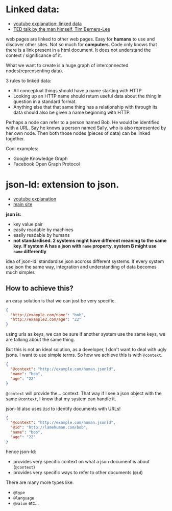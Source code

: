 # Linked data:
- [youtube explanation: linked data](https://www.youtube.com/watch?v=4x_xzT5eF5Q)
- [TED talk by the man himself, Tim Berners-Lee](https://www.youtube.com/watch?v=OM6XIICm_qo)

web pages are linked to other web pages. Easy for **humans** to use and discover other sites. Not so much for **computers**. Code only knows that there is a link present in a html document. It does not understand the context / significance of it.

What we want to create is a huge graph of interconnected nodes(reprensenting data).

3 rules to linked data:
- All conceptual things should have a name starting with HTTP.
- Looking up an HTTP name should return useful data about the thing in question in a standard format.
- Anything else that that same thing has a relationship with through its data should also be given a name beginning with HTTP.

Perhaps a node can refer to a person named Bob. He would be identified with a URL. Say he knows a person named Sally, who is also represented by her own node. Then both those nodes (pieces of data) can be linked together.

Cool examples:
- Google Knowledge Graph
- Facebook Open Graph Protocol

# json-ld: extension to json.
- [youtube explanation](https://www.youtube.com/watch?v=vioCbTo3C-4)
- [main site](https://json-ld.org/)

**json is:**
- key value pair
- easily readable by machines
- easily readable by humans
- **not standardised. 2 systems might have different meaning to the same key. If system A has a json with `name` property, system B might use `name` differently**

idea of json-ld: standardise json accross different systems. If every system use json the same way, integration and understanding of data becomes much simpler.

## How to achieve this?

an easy solution is that we can just be very specific.
```json
{
  "http://example.com/name": "bob",
  "http://example2.com/age": "22"
}
```
using urls as keys, we can be sure if another system use the same keys, we are talking about the same thing.

But this is not an ideal solution, as a developer, I don't want to deal with ugly jsons. I want to use simple terms. So how we achieve this is with `@context`.

```json
{
  "@context": "http://example.com/human.jsonld",
  "name": "bob",
  "age": "22"
}
```
`@context` will provide the... context. That way if I see a json object with the same `@context`, I know that my system can handle it.

json-ld also uses `@id` to identify documents with URLs!

```json
{
  "@context": "http://example.com/human.jsonld",
  "@id": "http://lamehuman.com/bob",
  "name": "bob",
  "age": "22"
}
```

hence json-ld:
- provides very specific context on what a json document is about (`@context`)
- provides very specific ways to refer to other documents (`@id`)

There are many more types like:
- `@type`
- `@language`
- `@value` etc...